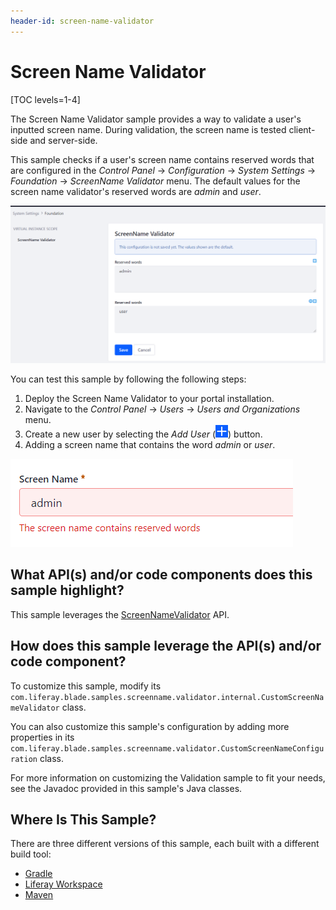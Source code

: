 ```yaml
---
header-id: screen-name-validator
---
```


# Screen Name Validator

[TOC levels=1-4]

The Screen Name Validator sample provides a way to validate a user's inputted
screen name. During validation, the screen name is tested client-side and
server-side.

This sample checks if a user's screen name contains reserved words that are
configured in the *Control Panel* &rarr; *Configuration* &rarr; *System
Settings* &rarr; *Foundation* &rarr; *ScreenName Validator* menu. The default
values for the screen name validator's reserved words are *admin* and *user*.

![Figure 1: Enter reserved words for the screen name validator.](../../../images/screenname-validator-config.png)

You can test this sample by following the following steps:

1.  Deploy the Screen Name Validator to your portal installation.
2.  Navigate to the *Control Panel* &rarr; *Users* &rarr; *Users and
    Organizations* menu.
3.  Create a new user by selecting the *Add User*
    (![Add User](../../../images/icon-add.png)) button.
4.  Adding a screen name that contains the word *admin* or *user*.

![Figure 2: The error message displays when inputting a reserved word for the screen name.](../../../images/screenname-validator-test.png)

## What API(s) and/or code components does this sample highlight?

This sample leverages the
[ScreenNameValidator](@product-ref@/7.2-latest/javadocs/portal-kernel/com/liferay/portal/kernel/security/auth/ScreenNameValidator.html)
API.

## How does this sample leverage the API(s) and/or code component?

To customize this sample, modify its
`com.liferay.blade.samples.screenname.validator.internal.CustomScreenNameValidator`
class.

You can also customize this sample's configuration by adding more properties in
its
`com.liferay.blade.samples.screenname.validator.CustomScreenNameConfiguration`
class.

For more information on customizing the Validation sample to fit your needs, see
the Javadoc provided in this sample's Java classes.

## Where Is This Sample?

There are three different versions of this sample, each built with a different
build tool:

- [Gradle](https://github.com/liferay/liferay-blade-samples/tree/7.2/gradle/extensions/screen-name-validator)
- [Liferay Workspace](https://github.com/liferay/liferay-blade-samples/tree/7.2/liferay-workspace/extensions/screen-name-validator)
- [Maven](https://github.com/liferay/liferay-blade-samples/tree/7.2/maven/extensions/screen-name-validator)
